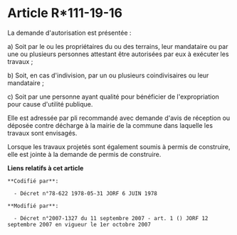 # Article R*111-19-16

La demande d'autorisation est présentée :

a) Soit par le ou les propriétaires du ou des terrains, leur mandataire ou par une ou plusieurs personnes attestant être
autorisées par eux à exécuter les travaux ;

b) Soit, en cas d'indivision, par un ou plusieurs coindivisaires ou leur mandataire ;

c) Soit par une personne ayant qualité pour bénéficier de l'expropriation pour cause d'utilité publique.

Elle est adressée par pli recommandé avec demande d'avis de réception ou déposée contre décharge à la mairie de la commune
dans laquelle les travaux sont envisagés.

Lorsque les travaux projetés sont également soumis à permis de construire, elle est jointe à la demande de permis de
construire.

**Liens relatifs à cet article**

	**Codifié par**:

	  - Décret n°78-622 1978-05-31 JORF 6 JUIN 1978

	**Modifié par**:

	  - Décret n°2007-1327 du 11 septembre 2007 - art. 1 () JORF 12 septembre 2007 en vigueur le 1er octobre 2007
